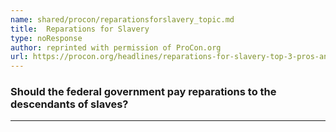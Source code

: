 ```yaml
---
name: shared/procon/reparationsforslavery_topic.md
title:  Reparations for Slavery 
type: noResponse
author: reprinted with permission of ProCon.org
url: https://procon.org/headlines/reparations-for-slavery-top-3-pros-and-cons/ 
---
```


###  Should the federal government pay reparations to the descendants of slaves?

---

